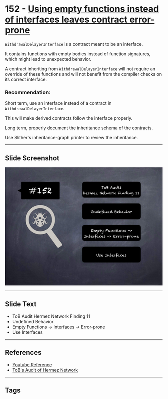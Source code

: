 
# 152 - [Using empty functions instead of interfaces leaves contract error-prone](./Using%20empty%20functions%20instead%20of%20interfaces%20leaves%20contract%20error-prone.md)

`WithdrawalDelayerInterface` is a contract meant to be an interface. 

It contains functions with empty bodies instead of function signatures, which might lead to unexpected behavior. 

A contract inheriting from `WithdrawalDelayerInterface` will not require an override of these functions and will not benefit from the compiler checks on its correct interface.

### Recommendation:
Short term, use an interface instead of a contract in `WithdrawalDelayerInterface`. 

This will make derived contracts follow the interface properly. 

Long term, properly document the inheritance schema of the contracts. 

Use Slither's inheritance-graph printer to review the inheritance.
___
## Slide Screenshot
![152.jpg](../../images/8.%20Audit%20Findings%20201/152.jpg)
___
## Slide Text
- ToB Audit Hermez Network Finding 11
- Undefined Behavior
- Empty Functions -> Interfaces -> Error-prone
- Use Interfaces
___
## References
- [Youtube Reference](https://youtu.be/zAzNDwu23UI?t=708)
- [ToB's Audit of Hermez Network](https://github.com/trailofbits/publications/blob/master/reviews/hermez.pdf)
___
## Tags
